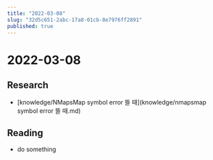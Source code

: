```yaml
---
title: "2022-03-08"
slug: "32d5c651-2abc-17a8-01cb-8e7976ff2891"
published: true
---
```


# 2022-03-08

## Research

- [knowledge/NMapsMap symbol error 뜰 때](knowledge/nmapsmap symbol error 뜰 때.md)

## Reading

- do something